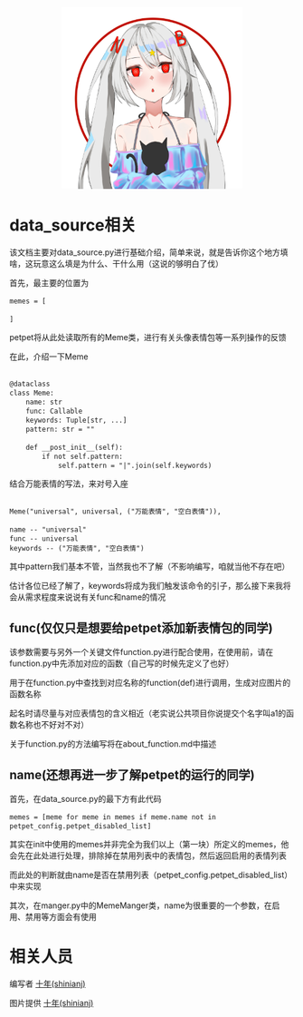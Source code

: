 <div align=center><img width="320" height="320" src="https://github.com/nonebot2-political-study-session/nb2PSS-Warehouse/blob/main/nb2.jpg"/></div>


# data_source相关


该文档主要对data_source.py进行基础介绍，简单来说，就是告诉你这个地方填啥，这玩意这么填是为什么、干什么用（这说的够明白了伐）

首先，最主要的位置为
```
memes = [

]
```

petpet将从此处读取所有的Meme类，进行有关头像表情包等一系列操作的反馈

在此，介绍一下Meme

```

@dataclass
class Meme:
    name: str
    func: Callable
    keywords: Tuple[str, ...]
    pattern: str = ""

    def __post_init__(self):
        if not self.pattern:
            self.pattern = "|".join(self.keywords)

```

结合万能表情的写法，来对号入座

```

Meme("universal", universal, ("万能表情", "空白表情")),

name -- "universal"
func -- universal
keywords -- ("万能表情", "空白表情")

```

其中pattern我们基本不管，当然我也不了解（不影响编写，咱就当他不存在吧）

估计各位已经了解了，keywords将成为我们触发该命令的引子，那么接下来我将会从需求程度来说说有关func和name的情况

## func(仅仅只是想要给petpet添加新表情包的同学)

该参数需要与另外一个关键文件function.py进行配合使用，在使用前，请在function.py中先添加对应的函数（自己写的时候先定义了也好）

用于在function.py中查找到对应名称的function(def)进行调用，生成对应图片的函数名称

起名时请尽量与对应表情包的含义相近（老实说公共项目你说提交个名字叫a1的函数名称也不好对不对）

关于function.py的方法编写将在about_function.md中描述


## name(还想再进一步了解petpet的运行的同学)

首先，在data_source.py的最下方有此代码
```
memes = [meme for meme in memes if meme.name not in petpet_config.petpet_disabled_list]
```

其实在init中使用的memes并非完全为我们以上（第一块）所定义的memes，他会先在此处进行处理，排除掉在禁用列表中的表情包，然后返回启用的表情列表

而此处的判断就由name是否在禁用列表（petpet_config.petpet_disabled_list）中来实现

其次，在manger.py中的MemeManger类，name为很重要的一个参数，在启用、禁用等方面会有使用


# 相关人员

编写者 [十年(shinianj)](https://github.com/shinianj)

图片提供 [十年(shinianj)](https://github.com/shinianj)






